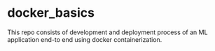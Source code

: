 # docker_basics
This repo consists of development and deployment process of an ML application end-to end using docker containerization.

